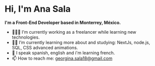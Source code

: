<h1>Hi, I'm Ana Sala</h1>

<strong>I'm a Front-End Developer based in Monterrey, México.</strong>
- 👷🏻‍♀ I’m currently working as a freelancer while learning new technologies.
- 👩‍💻 I’m currently learning more about and studying: NextJs, node.js, SQL, CSS advanced animations.
- 💭 I speak spanish, english and i'm learning french.
- 📫 How to reach me:  <a href="mailto:georgina.sala18@gmail.com">georgina.sala18@gmail.com </a>

<!---
AGSS18/AGSS18 is a ✨ special ✨ repository because its `README.md` (this file) appears on your GitHub profile.
You can click the Preview link to take a look at your changes.
--->
